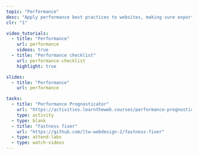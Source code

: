```yaml
---
topic: "Performance"
desc: "Apply performance best practices to websites, making sure exported graphics aren’t a detriment to user experience."
clr: "1"

video_tutorials:
  - title: "Performance"
    url: performance
    videos: true
  - title: "Performance checklist"
    url: performance-checklist
    highlight: true

slides:
  - title: "Performance"
    url: performance

tasks:
  - title: "Performance Prognosticator"
    url: "https://activities.learntheweb.courses/performance-prognosticator/"
    type: activity
  - type: blank
  - title: "Fastness fixer"
    url: "https://github.com/ltw-webdesign-2/fastness-fixer"
  - type: attend-labs
  - type: watch-videos
---
```

